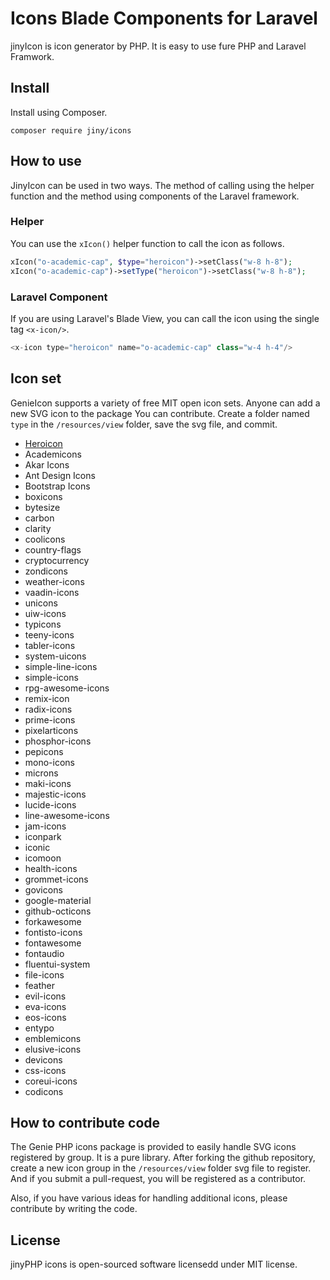 
# Icons Blade Components for Laravel
jinyIcon is icon generator by PHP. It is easy to use fure PHP and Laravel Framwork.

## Install
Install using Composer.
```
composer require jiny/icons
```

## How to use
JinyIcon can be used in two ways. The method of calling using the helper function and the method using components of the Laravel framework.

### Helper 
You can use the `xIcon()` helper function to call the icon as follows.
```php
xIcon("o-academic-cap", $type="heroicon")->setClass("w-8 h-8");
xIcon("o-academic-cap")->setType("heroicon")->setClass("w-8 h-8");
```

### Laravel Component
If you are using Laravel's Blade View, you can call the icon using the single tag `<x-icon/>`.

```php
<x-icon type="heroicon" name="o-academic-cap" class="w-4 h-4"/>
```

## Icon set
GenieIcon supports a variety of free MIT open icon sets. Anyone can add a new SVG icon to the package
You can contribute. Create a folder named `type` in the `/resources/view` folder, save the svg file, and commit.

* [Heroicon](https://heroicons.com/)
* Academicons
* Akar Icons
* Ant Design Icons
* Bootstrap Icons
* boxicons
* bytesize
* carbon
* clarity
* coolicons
* country-flags
* cryptocurrency
* zondicons
* weather-icons
* vaadin-icons
* unicons
* uiw-icons
* typicons
* teeny-icons
* tabler-icons
* system-uicons
* simple-line-icons
* simple-icons
* rpg-awesome-icons
* remix-icon
* radix-icons
* prime-icons
* pixelarticons
* phosphor-icons
* pepicons
* mono-icons
* microns
* maki-icons
* majestic-icons
* lucide-icons
* line-awesome-icons
* jam-icons
* iconpark
* iconic
* icomoon
* health-icons
* grommet-icons
* govicons
* google-material
* github-octicons
* forkawesome
* fontisto-icons
* fontawesome
* fontaudio
* fluentui-system
* file-icons
* feather
* evil-icons
* eva-icons
* eos-icons
* entypo
* emblemicons
* elusive-icons
* devicons
* css-icons
* coreui-icons
* codicons

## How to contribute code
The Genie PHP icons package is provided to easily handle SVG icons registered by group.
It is a pure library. After forking the github repository, create a new icon group in the `/resources/view` folder
svg file to register. And if you submit a pull-request, you will be registered as a contributor.

Also, if you have various ideas for handling additional icons, please contribute by writing the code.


## License
jinyPHP icons is open-sourced software licensedd under MIT license.
